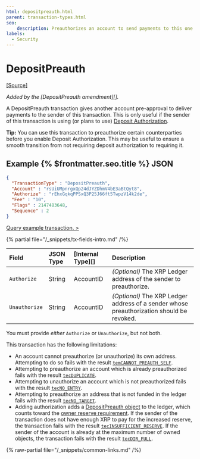 ```yaml
---
html: depositpreauth.html
parent: transaction-types.html
seo:
    description: Preauthorizes an account to send payments to this one.
labels:
  - Security
---
```

# DepositPreauth
[[Source]](https://github.com/XRPLF/rippled/blob/master/src/ripple/app/tx/impl/DepositPreauth.cpp "Source")

_Added by the [DepositPreauth amendment][]._

A DepositPreauth transaction gives another account pre-approval to deliver payments to the sender of this transaction. This is only useful if the sender of this transaction is using (or plans to use) [Deposit Authorization](../../../../concepts/accounts/depositauth.md).

**Tip:** You can use this transaction to preauthorize certain counterparties before you enable Deposit Authorization. This may be useful to ensure a smooth transition from not requiring deposit authorization to requiring it.

## Example {% $frontmatter.seo.title %} JSON

```json
{
  "TransactionType" : "DepositPreauth",
  "Account" : "rsUiUMpnrgxQp24dJYZDhmV4bE3aBtQyt8",
  "Authorize" : "rEhxGqkqPPSxQ3P25J66ft5TwpzV14k2de",
  "Fee" : "10",
  "Flags" : 2147483648,
  "Sequence" : 2
}
```

[Query example transaction. >](/resources/dev-tools/websocket-api-tool?server=wss%3A%2F%2Fxrplcluster.com%2F&req=%7B%22id%22%3A%22example_DepositPreauth%22%2C%22command%22%3A%22tx%22%2C%22transaction%22%3A%22CB1BF910C93D050254C049E9003DA1A265C107E0C8DE4A7CFF55FADFD39D5656%22%2C%22binary%22%3Afalse%7D)

{% partial file="/_snippets/tx-fields-intro.md" /%}
<!--{# fix md highlighting_ #}-->


| Field         | JSON Type | [Internal Type][] | Description |
|:--------------|:----------|:------------------|:-----|
| `Authorize`   | String    | AccountID         | _(Optional)_ The XRP Ledger address of the sender to preauthorize. |
| `Unauthorize` | String    | AccountID         | _(Optional)_ The XRP Ledger address of a sender whose preauthorization should be revoked. |

You must provide _either_ `Authorize` or `Unauthorize`, but not both.

This transaction has the following limitations:

- An account cannot preauthorize (or unauthorize) its own address. Attempting to do so fails with the result [`temCANNOT_PREAUTH_SELF`](../transaction-results/tem-codes.md).
- Attempting to preauthorize an account which is already preauthorized fails with the result [`tecDUPLICATE`](../transaction-results/tec-codes.md).
- Attempting to unauthorize an account which is not preauthorized fails with the result [`tecNO_ENTRY`](../transaction-results/tec-codes.md).
- Attempting to preauthorize an address that is not funded in the ledger fails with the result [`tecNO_TARGET`](../transaction-results/tec-codes.md).
- Adding authorization adds a [DepositPreauth object](../../ledger-data/ledger-entry-types/depositpreauth.md) to the ledger, which counts toward the [owner reserve requirement](../../../../concepts/accounts/reserves.md#owner-reserves). If the sender of the transaction does not have enough XRP to pay for the increased reserve, the transaction fails with the result [`tecINSUFFICIENT_RESERVE`](../transaction-results/tec-codes.md). If the sender of the account is already at the maximum number of owned objects, the transaction fails with the result [`tecDIR_FULL`](../transaction-results/tec-codes.md).

{% raw-partial file="/_snippets/common-links.md" /%}
